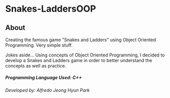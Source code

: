 # Snakes-LaddersOOP

## About
Creating the famous game "Snakes and Ladders" using Object Oriented Programming.
Very simple stuff.

Jokes aside... Using concepts of Object Oriented Programming, I decided to develop a Snakes and Ladders game in order to better understand the concepts as well as practice.
##### Programming Language Used: C++
###### Developed by: Alfredo Jeong Hyun Park
